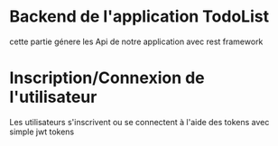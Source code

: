 # Backend de l'application TodoList
cette partie génere les Api de notre application avec rest framework

# Inscription/Connexion de l'utilisateur
Les utilisateurs s'inscrivent ou se connectent à l'aide des tokens avec simple jwt tokens


